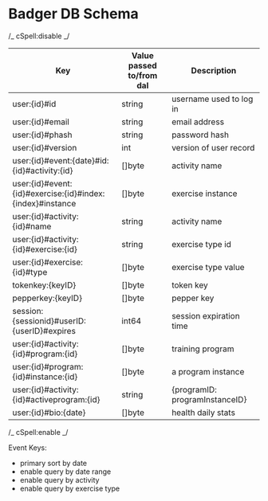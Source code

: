 # Badger DB Schema

/_ cSpell:disable _/

| Key                                                       | Value passed to/from dal | Description                    |
| --------------------------------------------------------- | ------------------------ | ------------------------------ |
| user:{id}#id                                              | string                   | username used to log in        |
| user:{id}#email                                           | string                   | email address                  |
| user:{id}#phash                                           | string                   | password hash                  |
| user:{id}#version                                         | int                      | version of user record         |
| user:{id}#event:{date}#id:{id}#activity:{id}              | []byte                   | activity name                  |
| user:{id}#event:{id}#exercise:{id}#index:{index}#instance | []byte                   | exercise instance              |
| user:{id}#activity:{id}#name                              | string                   | activity name                  |
| user:{id}#activity:{id}#exercise:{id}                     | string                   | exercise type id               |
| user:{id}#exercise:{id}#type                              | []byte                   | exercise type value            |
| tokenkey:{keyID}                                          | []byte                   | token key                      |
| pepperkey:{keyID}                                         | []byte                   | pepper key                     |
| session:{sessionid}#userID:{userID}#expires               | int64                    | session expiration time        |
| user:{id}#activity:{id}#program:{id}                      | []byte                   | training program               |
| user:{id}#program:{id}#instance:{id}                      | []byte                   | a program instance             |
| user:{id}#activity:{id}#activeprogram:{id}                | string                   | {programID: programInstanceID} |
| user:{id}#bio:{date}                                      | []byte                   | health daily stats             |

/_ cSpell:enable _/

Event Keys:

- primary sort by date
- enable query by date range
- enable query by activity
- enable query by exercise type
